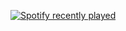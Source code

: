 [![Spotify recently played](https://spotify-recently-played-readme.vercel.app/api?user=31eoma6noyy67k4tpwfqxi52qsge)](https://open.spotify.com/user/31eoma6noyy67k4tpwfqxi52qsge)

